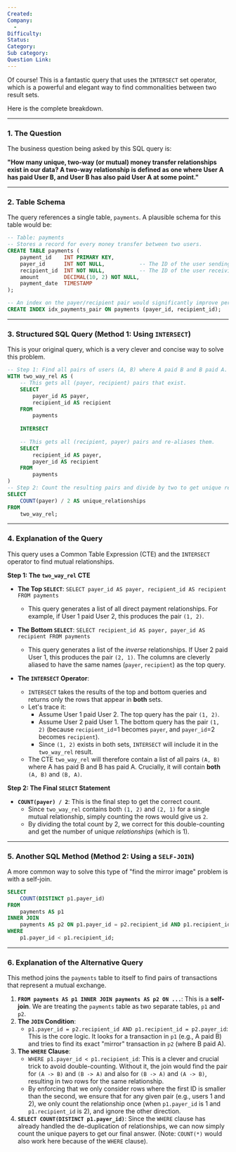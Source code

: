 ```yaml
---
Created:
Company:
  -
Difficulty:
Status:
Category:
Sub category:
Question Link:
---
```

Of course! This is a fantastic query that uses the `INTERSECT` set operator, which is a powerful and elegant way to find commonalities between two result sets.

Here is the complete breakdown.

***

### 1. The Question

The business question being asked by this SQL query is:

**"How many unique, two-way (or mutual) money transfer relationships exist in our data? A two-way relationship is defined as one where User A has paid User B, and User B has also paid User A at some point."**

---

### 2. Table Schema

The query references a single table, `payments`. A plausible schema for this table would be:

```sql
-- Table: payments
-- Stores a record for every money transfer between two users.
CREATE TABLE payments (
    payment_id    INT PRIMARY KEY,
    payer_id      INT NOT NULL,           -- The ID of the user sending the money
    recipient_id  INT NOT NULL,           -- The ID of the user receiving the money
    amount        DECIMAL(10, 2) NOT NULL,
    payment_date  TIMESTAMP
);

-- An index on the payer/recipient pair would significantly improve performance.
CREATE INDEX idx_payments_pair ON payments (payer_id, recipient_id);
```

---

### 3. Structured SQL Query (Method 1: Using `INTERSECT`)

This is your original query, which is a very clever and concise way to solve this problem.

```sql
-- Step 1: Find all pairs of users (A, B) where A paid B and B paid A.
WITH two_way_rel AS (
    -- This gets all (payer, recipient) pairs that exist.
    SELECT
        payer_id AS payer,
        recipient_id AS recipient
    FROM
        payments
    
    INTERSECT
    
    -- This gets all (recipient, payer) pairs and re-aliases them.
    SELECT
        recipient_id AS payer,
        payer_id AS recipient
    FROM
        payments
)
-- Step 2: Count the resulting pairs and divide by two to get unique relationships.
SELECT
    COUNT(payer) / 2 AS unique_relationships
FROM
    two_way_rel;
```

---

### 4. Explanation of the Query

This query uses a Common Table Expression (CTE) and the `INTERSECT` operator to find mutual relationships.

**Step 1: The `two_way_rel` CTE**

*   **The Top `SELECT`**: `SELECT payer_id AS payer, recipient_id AS recipient FROM payments`
    *   This query generates a list of all direct payment relationships. For example, if User 1 paid User 2, this produces the pair `(1, 2)`.

*   **The Bottom `SELECT`**: `SELECT recipient_id AS payer, payer_id AS recipient FROM payments`
    *   This query generates a list of the *inverse* relationships. If User 2 paid User 1, this produces the pair `(2, 1)`. The columns are cleverly aliased to have the same names (`payer`, `recipient`) as the top query.

*   **The `INTERSECT` Operator**:
    *   `INTERSECT` takes the results of the top and bottom queries and returns only the rows that appear in **both** sets.
    *   Let's trace it:
        *   Assume User 1 paid User 2. The top query has the pair `(1, 2)`.
        *   Assume User 2 paid User 1. The bottom query has the pair `(1, 2)` (because `recipient_id`=1 becomes `payer`, and `payer_id`=2 becomes `recipient`).
        *   Since `(1, 2)` exists in both sets, `INTERSECT` will include it in the `two_way_rel` result.
    *   The CTE `two_way_rel` will therefore contain a list of all pairs `(A, B)` where A has paid B and B has paid A. Crucially, it will contain **both** `(A, B)` and `(B, A)`.

**Step 2: The Final `SELECT` Statement**

*   **`COUNT(payer) / 2`**: This is the final step to get the correct count.
    *   Since `two_way_rel` contains both `(1, 2)` and `(2, 1)` for a single mutual relationship, simply counting the rows would give us `2`.
    *   By dividing the total count by 2, we correct for this double-counting and get the number of unique *relationships* (which is 1).

---

### 5. Another SQL Method (Method 2: Using a `SELF-JOIN`)

A more common way to solve this type of "find the mirror image" problem is with a self-join.

```sql
SELECT
    COUNT(DISTINCT p1.payer_id)
FROM
    payments AS p1
INNER JOIN
    payments AS p2 ON p1.payer_id = p2.recipient_id AND p1.recipient_id = p2.payer_id
WHERE
    p1.payer_id < p1.recipient_id;
```

---

### 6. Explanation of the Alternative Query

This method joins the `payments` table to itself to find pairs of transactions that represent a mutual exchange.

1.  **`FROM payments AS p1 INNER JOIN payments AS p2 ON ...`**: This is a **self-join**. We are treating the `payments` table as two separate tables, `p1` and `p2`.
2.  **The `JOIN` Condition**:
    *   `p1.payer_id = p2.recipient_id AND p1.recipient_id = p2.payer_id`: This is the core logic. It looks for a transaction in `p1` (e.g., A paid B) and tries to find its exact "mirror" transaction in `p2` (where B paid A).
3.  **The `WHERE` Clause**:
    *   `WHERE p1.payer_id < p1.recipient_id`: This is a clever and crucial trick to avoid double-counting. Without it, the join would find the pair for `(A -> B)` and `(B -> A)` and also for `(B -> A)` and `(A -> B)`, resulting in two rows for the same relationship.
    *   By enforcing that we only consider rows where the first ID is smaller than the second, we ensure that for any given pair (e.g., users 1 and 2), we only count the relationship once (when `p1.payer_id` is 1 and `p1.recipient_id` is 2), and ignore the other direction.
4.  **`SELECT COUNT(DISTINCT p1.payer_id)`**: Since the `WHERE` clause has already handled the de-duplication of relationships, we can now simply count the unique payers to get our final answer. (Note: `COUNT(*)` would also work here because of the `WHERE` clause).